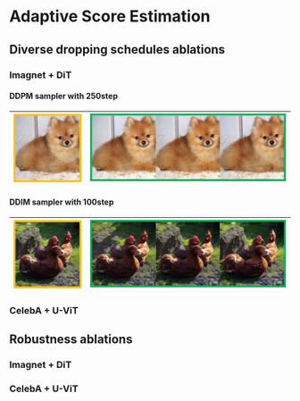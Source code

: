 # Adaptive Score Estimation

## Diverse dropping schedules ablations
### Imagnet + DiT
#### DDPM sampler with 250step
![ddpm_baseline.jpg1](./images/ddpm_250_baseline.png) |![ddpm_ours.jpg2](./images/ddpm_250_ours.png)
--- | --- |

#### DDIM sampler with 100step
![ddim_baseline.jpg1](./images/ddim_100_baseline.png) |![ddim_ours.jpg2](./images/ddim_100_ours.png)
--- | --- |

### CelebA + U-ViT


## Robustness ablations
### Imagnet + DiT


### CelebA + U-ViT